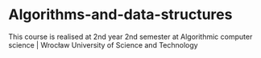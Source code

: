 # Algorithms-and-data-structures
This course is realised at 2nd year 2nd semester at Algorithmic computer science | Wrocław University of Science and Technology

